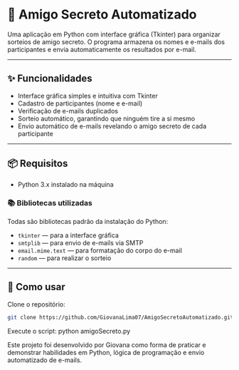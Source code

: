 # 🎁 Amigo Secreto Automatizado

Uma aplicação em Python com interface gráfica (Tkinter) para organizar sorteios de amigo secreto. O programa armazena os nomes e e-mails dos participantes e envia automaticamente os resultados por e-mail.

---

## ✨ Funcionalidades

- Interface gráfica simples e intuitiva com Tkinter  
- Cadastro de participantes (nome e e-mail)  
- Verificação de e-mails duplicados  
- Sorteio automático, garantindo que ninguém tire a si mesmo  
- Envio automático de e-mails revelando o amigo secreto de cada participante  

---

## 📦 Requisitos

- Python 3.x instalado na máquina

### 📚 Bibliotecas utilizadas

Todas são bibliotecas padrão da instalação do Python:

- `tkinter` — para a interface gráfica  
- `smtplib` — para envio de e-mails via SMTP  
- `email.mime.text` — para formatação do corpo do e-mail  
- `random` — para realizar o sorteio  

---

## 🚀 Como usar

Clone o repositório:

```bash
git clone https://github.com/GiovanaLima07/AmigoSecretoAutomatizado.git

```
Execute o script:
python amigoSecreto.py

Este projeto foi desenvolvido por Giovana como forma de praticar e demonstrar habilidades em Python, lógica de programação e envio automatizado de e-mails.
